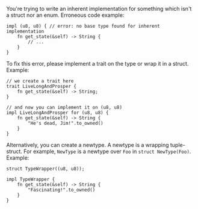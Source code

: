 You're trying to write an inherent implementation for something which isn't a
struct nor an enum. Erroneous code example:

```compile_fail,E0118
impl (u8, u8) { // error: no base type found for inherent implementation
    fn get_state(&self) -> String {
        // ...
    }
}
```

To fix this error, please implement a trait on the type or wrap it in a struct.
Example:

```
// we create a trait here
trait LiveLongAndProsper {
    fn get_state(&self) -> String;
}

// and now you can implement it on (u8, u8)
impl LiveLongAndProsper for (u8, u8) {
    fn get_state(&self) -> String {
        "He's dead, Jim!".to_owned()
    }
}
```

Alternatively, you can create a newtype. A newtype is a wrapping tuple-struct.
For example, `NewType` is a newtype over `Foo` in `struct NewType(Foo)`.
Example:

```
struct TypeWrapper((u8, u8));

impl TypeWrapper {
    fn get_state(&self) -> String {
        "Fascinating!".to_owned()
    }
}
```
